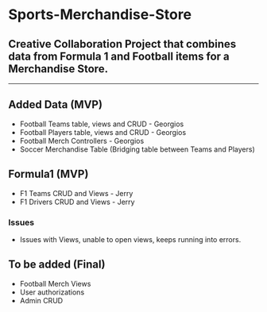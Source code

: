 # Sports-Merchandise-Store
## Creative Collaboration Project that combines data from Formula 1 and Football items for a Merchandise Store.
------------------------------
## Added Data (MVP)
- Football Teams table, views and CRUD - Georgios
- Football Players table, views and CRUD - Georgios
- Football Merch Controllers - Georgios
- Soccer Merchandise Table (Bridging table between Teams and Players)
 
## Formula1 (MVP)
- F1 Teams CRUD and Views - Jerry
- F1 Drivers CRUD and Views - Jerry

### Issues
  - Issues with Views, unable to open views, keeps running into errors.

## To be added (Final)
- Football Merch Views
- User authorizations
- Admin CRUD
